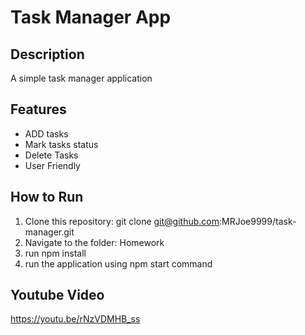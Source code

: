# Task Manager App

## Description
A simple task manager application

## Features
- ADD tasks
- Mark tasks status
- Delete Tasks
- User Friendly

## How to Run
1. Clone this repository: git clone git@github.com:MRJoe9999/task-manager.git
2. Navigate to the folder: Homework
3. run npm install 
4. run the application using npm start command
 ## Youtube Video
 https://youtu.be/rNzVDMHB_ss